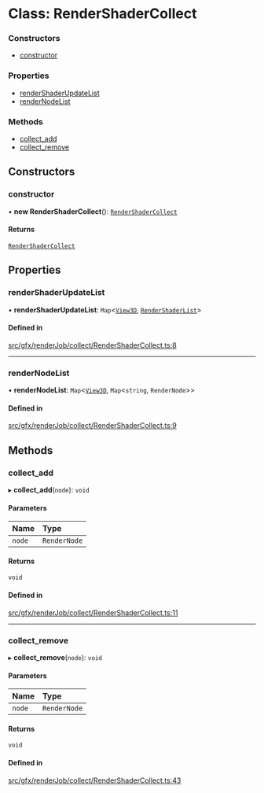 # Class: RenderShaderCollect

### Constructors

- [constructor](RenderShaderCollect.md#constructor)

### Properties

- [renderShaderUpdateList](RenderShaderCollect.md#rendershaderupdatelist)
- [renderNodeList](RenderShaderCollect.md#rendernodelist)

### Methods

- [collect\_add](RenderShaderCollect.md#collect_add)
- [collect\_remove](RenderShaderCollect.md#collect_remove)

## Constructors

### constructor

• **new RenderShaderCollect**(): [`RenderShaderCollect`](RenderShaderCollect.md)

#### Returns

[`RenderShaderCollect`](RenderShaderCollect.md)

## Properties

### renderShaderUpdateList

• **renderShaderUpdateList**: `Map`\<[`View3D`](View3D.md), [`RenderShaderList`](../types/RenderShaderList.md)\>

#### Defined in

[src/gfx/renderJob/collect/RenderShaderCollect.ts:8](https://github.com/Orillusion/orillusion/blob/main/src/gfx/renderJob/collect/RenderShaderCollect.ts#L8)

___

### renderNodeList

• **renderNodeList**: `Map`\<[`View3D`](View3D.md), `Map`\<`string`, `RenderNode`\>\>

#### Defined in

[src/gfx/renderJob/collect/RenderShaderCollect.ts:9](https://github.com/Orillusion/orillusion/blob/main/src/gfx/renderJob/collect/RenderShaderCollect.ts#L9)

## Methods

### collect\_add

▸ **collect_add**(`node`): `void`

#### Parameters

| Name | Type |
| :------ | :------ |
| `node` | `RenderNode` |

#### Returns

`void`

#### Defined in

[src/gfx/renderJob/collect/RenderShaderCollect.ts:11](https://github.com/Orillusion/orillusion/blob/main/src/gfx/renderJob/collect/RenderShaderCollect.ts#L11)

___

### collect\_remove

▸ **collect_remove**(`node`): `void`

#### Parameters

| Name | Type |
| :------ | :------ |
| `node` | `RenderNode` |

#### Returns

`void`

#### Defined in

[src/gfx/renderJob/collect/RenderShaderCollect.ts:43](https://github.com/Orillusion/orillusion/blob/main/src/gfx/renderJob/collect/RenderShaderCollect.ts#L43)
